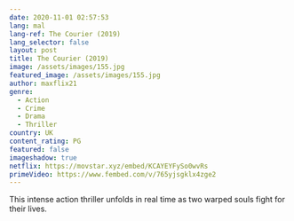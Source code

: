 ```yaml
---
date: 2020-11-01 02:57:53
lang: mal
lang-ref: The Courier (2019)
lang_selector: false
layout: post
title: The Courier (2019)
image: /assets/images/155.jpg
featured_image: /assets/images/155.jpg
author: maxflix21
genre:
  - Action
  - Crime
  - Drama
  - Thriller
country: UK
content_rating: PG
featured: false
imageshadow: true
netflix: https://movstar.xyz/embed/KCAYEYFySo0wvRs
primeVideo: https://www.fembed.com/v/765yjsgklx4zge2
---
```

This intense action thriller unfolds in real time as two warped souls fight for their lives.